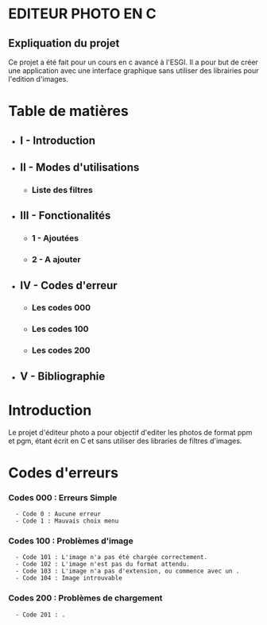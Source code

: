 # EDITEUR PHOTO EN C 

## Expliquation du projet

Ce projet a été fait pour un cours en c avancé à l'ESGI. Il a pour but de créer une application avec une interface graphique sans utiliser des librairies pour l'edition d'images.

# Table de matières
- ## I - Introduction
- ## II - Modes d'utilisations 
    - ### Liste des filtres
- ## III - Fonctionalités
    - ### 1 - Ajoutées
    - ### 2 - A ajouter 
- ## IV - Codes d'erreur
    - ### Les codes 000
    - ### Les codes 100
    - ### Les codes 200
- ## V - Bibliographie


# Introduction 
Le projet d'éditeur photo a pour objectif d'editer les photos de format ppm et pgm, étant écrit en C et sans utiliser des libraries de filtres d'images.

# Codes d'erreurs
### Codes 000 : Erreurs Simple
      - Code 0 : Aucune erreur
      - Code 1 : Mauvais choix menu
### Codes 100 : Problèmes d'image
      - Code 101 : L'image n'a pas été chargée correctement.
      - Code 102 : L'image n'est pas du format attendu.
      - Code 103 : L'image n'a pas d'extension, ou commence avec un .
      - Code 104 : Image introuvable
### Codes 200 : Problèmes de chargement
      - Code 201 : .